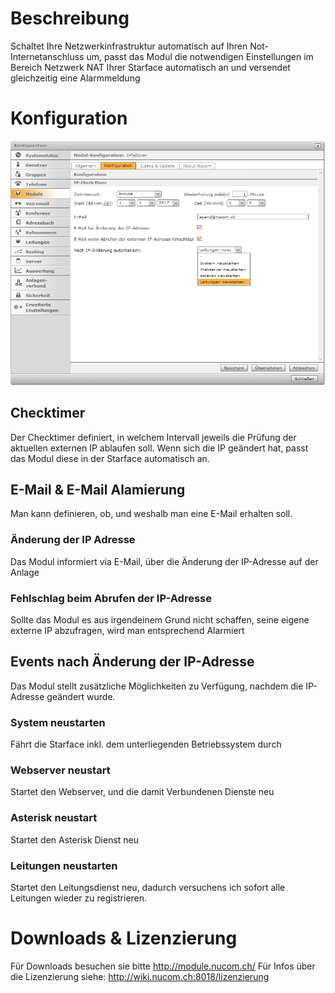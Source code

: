 <!-- TITLE: IP Failover -->
# Beschreibung
Schaltet Ihre Netzwerkinfrastruktur automatisch auf Ihren Not-Internetanschluss um, passt das Modul die notwendigen Einstellungen im Bereich Netzwerk NAT Ihrer Starface automatisch an und versendet gleichzeitig eine Alarmmeldung 
# Konfiguration
![Ipfailover](/uploads/ipfailover/ipfailover.png "Ipfailover")

## Checktimer
Der Checktimer definiert, in welchem Intervall jeweils die Prüfung der aktuellen externen IP ablaufen soll.
Wenn sich die IP geändert hat, passt das Modul diese in der Starface automatisch an.

## E-Mail & E-Mail Alamierung
Man kann definieren, ob, und weshalb man eine E-Mail erhalten soll.

### Änderung der IP Adresse
Das Modul informiert via E-Mail, über die Änderung der IP-Adresse auf der Anlage

### Fehlschlag beim Abrufen der IP-Adresse
Sollte das Modul es aus irgendeinem Grund nicht schaffen, seine eigene externe IP abzufragen, wird man entsprechend Alarmiert

## Events nach Änderung der IP-Adresse
Das Modul stellt zusätzliche Möglichkeiten zu Verfügung, nachdem die IP-Adresse geändert wurde.

### System neustarten
Fährt die Starface inkl. dem unterliegenden Betriebssystem durch

### Webserver neustart
Startet den Webserver, und die damit Verbundenen Dienste neu

### Asterisk neustart
Startet den Asterisk Dienst neu

### Leitungen neustarten
Startet den Leitungsdienst neu, dadurch versuchens ich sofort alle Leitungen wieder zu registrieren.
# Downloads & Lizenzierung
Für Downloads besuchen sie bitte http://module.nucom.ch/
Für Infos über die Lizenzierung siehe: http://wiki.nucom.ch:8018/lizenzierung